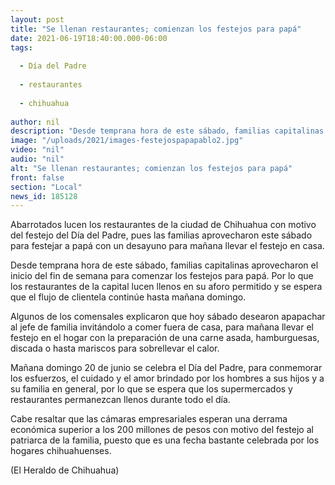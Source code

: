 ```yaml
---
layout: post
title: "Se llenan restaurantes; comienzan los festejos para papá"
date: 2021-06-19T18:40:00.000-06:00
tags:
  
  - Día del Padre
  
  - restaurantes
  
  - chihuahua
  
author: nil
description: "Desde temprana hora de este sábado, familias capitalinas aprovecharon el inicio del fin de semana para comenzar los festejos para papá"
image: "/uploads/2021/images-festejospapapablo2.jpg"
video: "nil"
audio: "nil"
alt: "Se llenan restaurantes; comienzan los festejos para papá"
front: false
section: "Local"
news_id: 185128
---
```


Abarrotados lucen los restaurantes de la ciudad de Chihuahua con motivo del festejo del Día del Padre, pues las familias aprovecharon este sábado para festejar a papá con un desayuno para mañana llevar el festejo en casa.

Desde temprana hora de este sábado, familias capitalinas aprovecharon el inicio del fin de semana para comenzar los festejos para papá. Por lo que los restaurantes de la capital lucen llenos en su aforo permitido y se espera que el flujo de clientela continúe hasta mañana domingo.

Algunos de los comensales explicaron que hoy sábado desearon apapachar al jefe de familia invitándolo a comer fuera de casa, para mañana llevar el festejo en el hogar con la preparación de una carne asada, hamburguesas, discada o hasta mariscos para sobrellevar el calor.

Mañana domingo 20 de junio se celebra el Día del Padre, para conmemorar los esfuerzos, el cuidado y el amor brindado por los hombres a sus hijos y a su familia en general, por lo que se espera que los supermercados y restaurantes permanezcan llenos durante todo el día.

Cabe resaltar que las cámaras empresariales esperan una derrama económica superior a los 200 millones de pesos con motivo del festejo al patriarca de la familia, puesto que es una fecha bastante celebrada por los hogares chihuahuenses.

(El Heraldo de Chihuahua)

